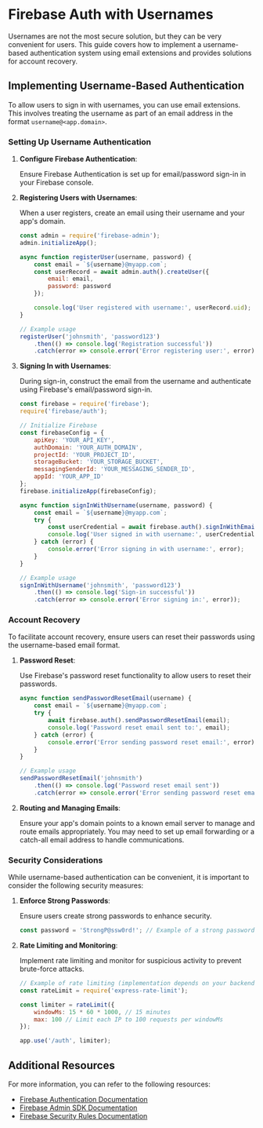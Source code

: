 # Firebase Auth with Usernames

Usernames are not the most secure solution, but they can be very convenient for users. This guide covers how to implement a username-based authentication system using email extensions and provides solutions for account recovery.

## Implementing Username-Based Authentication

To allow users to sign in with usernames, you can use email extensions. This involves treating the username as part of an email address in the format `username@<app.domain>`. 

### Setting Up Username Authentication

1. **Configure Firebase Authentication**:

    Ensure Firebase Authentication is set up for email/password sign-in in your Firebase console.

2. **Registering Users with Usernames**:

    When a user registers, create an email using their username and your app's domain.

    ```javascript
    const admin = require('firebase-admin');
    admin.initializeApp();

    async function registerUser(username, password) {
        const email = `${username}@myapp.com`;
        const userRecord = await admin.auth().createUser({
            email: email,
            password: password
        });

        console.log('User registered with username:', userRecord.uid);
    }

    // Example usage
    registerUser('johnsmith', 'password123')
        .then(() => console.log('Registration successful'))
        .catch(error => console.error('Error registering user:', error));
    ```

3. **Signing In with Usernames**:

    During sign-in, construct the email from the username and authenticate using Firebase's email/password sign-in.

    ```javascript
    const firebase = require('firebase');
    require('firebase/auth');

    // Initialize Firebase
    const firebaseConfig = {
        apiKey: 'YOUR_API_KEY',
        authDomain: 'YOUR_AUTH_DOMAIN',
        projectId: 'YOUR_PROJECT_ID',
        storageBucket: 'YOUR_STORAGE_BUCKET',
        messagingSenderId: 'YOUR_MESSAGING_SENDER_ID',
        appId: 'YOUR_APP_ID'
    };
    firebase.initializeApp(firebaseConfig);

    async function signInWithUsername(username, password) {
        const email = `${username}@myapp.com`;
        try {
            const userCredential = await firebase.auth().signInWithEmailAndPassword(email, password);
            console.log('User signed in with username:', userCredential.user.uid);
        } catch (error) {
            console.error('Error signing in with username:', error);
        }
    }

    // Example usage
    signInWithUsername('johnsmith', 'password123')
        .then(() => console.log('Sign-in successful'))
        .catch(error => console.error('Error signing in:', error));
    ```

### Account Recovery

To facilitate account recovery, ensure users can reset their passwords using the username-based email format.

1. **Password Reset**:

    Use Firebase's password reset functionality to allow users to reset their passwords.

    ```javascript
    async function sendPasswordResetEmail(username) {
        const email = `${username}@myapp.com`;
        try {
            await firebase.auth().sendPasswordResetEmail(email);
            console.log('Password reset email sent to:', email);
        } catch (error) {
            console.error('Error sending password reset email:', error);
        }
    }

    // Example usage
    sendPasswordResetEmail('johnsmith')
        .then(() => console.log('Password reset email sent'))
        .catch(error => console.error('Error sending password reset email:', error));
    ```

2. **Routing and Managing Emails**:

    Ensure your app's domain points to a known email server to manage and route emails appropriately. You may need to set up email forwarding or a catch-all email address to handle communications.

### Security Considerations

While username-based authentication can be convenient, it is important to consider the following security measures:

1. **Enforce Strong Passwords**:

    Ensure users create strong passwords to enhance security.

    ```javascript
    const password = 'StrongP@ssw0rd!'; // Example of a strong password
    ```

2. **Rate Limiting and Monitoring**:

    Implement rate limiting and monitor for suspicious activity to prevent brute-force attacks.

    ```javascript
    // Example of rate limiting (implementation depends on your backend setup)
    const rateLimit = require('express-rate-limit');

    const limiter = rateLimit({
        windowMs: 15 * 60 * 1000, // 15 minutes
        max: 100 // Limit each IP to 100 requests per windowMs
    });

    app.use('/auth', limiter);
    ```

## Additional Resources

For more information, you can refer to the following resources:
- [Firebase Authentication Documentation](https://firebase.google.com/docs/auth)
- [Firebase Admin SDK Documentation](https://firebase.google.com/docs/admin/setup)
- [Firebase Security Rules Documentation](https://firebase.google.com/docs/rules)
